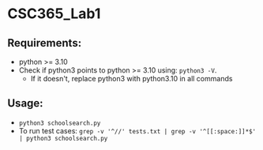 # CSC365_Lab1

## Requirements: 
* python >= 3.10
* Check if python3 points to python >= 3.10 using: ```python3 -V```. 
    * If it doesn't, replace python3 with python3.10 in all commands

## Usage: 
* ```python3 schoolsearch.py```
* To run test cases: ```grep -v '^//' tests.txt | grep -v '^[[:space:]]*$' | python3 schoolsearch.py```
